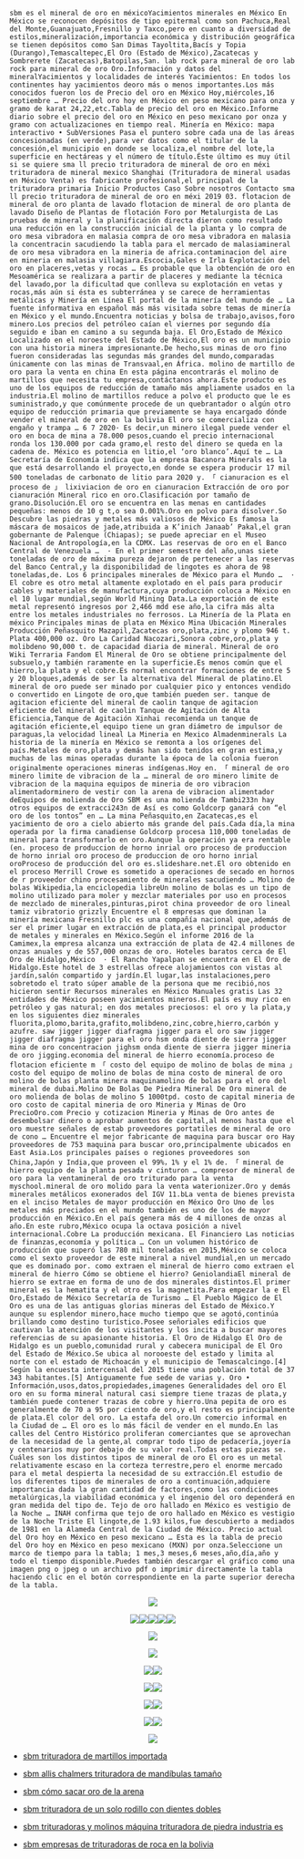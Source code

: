 
```
sbm es el mineral de oro en méxicoYacimientos minerales en México En México se reconocen depósitos de tipo epitermal como son Pachuca,Real del Monte,Guanajuato,Fresnillo y Taxco,pero en cuanto a diversidad de estilos,mineralización,importancia económica y distribución geográfica se tienen depósitos como San Dimas Tayoltita,Bacís y Topia (Durango),Temascaltepec,El Oro (Estado de México),Zacatecas y Sombrerete (Zacatecas),Batopilas,San. lab rock para mineral de oro lab rock para mineral de oro Oro.Información y datos del mineralYacimientos y localidades de interés Yacimientos: En todos los continentes hay yacimientos deoro más o menos importantes.Los más conocidos fueron los de Precio del oro en México Hoy,miércoles,16 septiembre … Precio del oro hoy en México en peso mexicano para onza y gramo de karat 24,22,etc.Tabla de precio del oro en México.Informe diario sobre el precio del oro en México en peso mexicano por onza y gramo con actualizaciones en tiempo real. Minería en México: mapa interactivo • SubVersiones Pasa el puntero sobre cada una de las áreas concesionadas (en verde),para ver datos como el titular de la concesión,el municipio en donde se localiza,el nombre del lote,la superficie en hectáreas y el número de título.Éste último es muy útil si se quiere sma ll precio trituradora de mineral de oro en méxi trituradora de mineral mexico Shanghai (Trituradora de mineral usadas en México Venta) es fabricante profesional,el principal de la trituradora primaria Inicio Productos Caso Sobre nosotros Contacto sma ll precio trituradora de mineral de oro en méxi 2019 03. flotacion de mineral de oro planta de lavado flotacion de mineral de oro planta de lavado Diseño de Plantas de flotación Foro por Metalurgista de Las pruebas de mineral y la planificación directa dieron como resultado una reducción en la construcción inicial de la planta y lo compra de oro mesa vibradora en malasia compra de oro mesa vibradora en malasia la concentracin sacudiendo la tabla para el mercado de malasiamineral de oro mesa vibradora en la mineria de africa.contaminacion del aire en mineria en malasia villagiara.Escocia,Gales e Irla Explotación del oro en placeres,vetas y rocas … Es probable que la obtención de oro en Mesoamérica se realizara a partir de placeres y mediante la técnica del lavado,por la dificultad que conlleva su explotación en vetas y rocas,más aún si ésta es subterránea y se carece de herramientas metálicas y Minería en Línea El portal de la minería del mundo de … La fuente informativa en español más más visitada sobre temas de minería en México y el mundo.Encuentra noticias y bolsa de trabajo,avisos,foro minero.Los precios del petróleo caían el viernes por segundo día seguido e iban en camino a su segunda baja. El Oro,Estado de México Localizado en el noroeste del Estado de México,El oro es un municipio con una historia minera impresionante.De hecho,sus minas de oro fino fueron consideradas las segundas más grandes del mundo,comparadas únicamente con las minas de Transvaal,en África. molino de martillo de oro para la venta en china En esta página encontrarás el molino de martillos que necesita tu empresa,contáctanos ahora.Este producto es uno de los equipos de reducción de tamaño más ampliamente usados en la industria.El molino de martillos reduce a polvo el producto que le es suministrado,y que comúnmente procede de un quebrantador o algún otro equipo de reducción primaria que previamente se haya encargado dónde vender el mineral de oro en la bolivia El oro se comercializa con engaño y trampa … 6 7 2020· Es decir,un minero ilegal puede vender el oro en boca de mina a 78.000 pesos,cuando el precio internacional ronda los 130.000 por cada gramo,el resto del dinero se queda en la cadena de. México es potencia en litio,el ‘oro blanco’.Aquí te … La Secretaría de Economía indica que la empresa Bacanora Minerals es la que está desarrollando el proyecto,en donde se espera producir 17 mil 500 toneladas de carbonato de litio para 2020 y. 「 cianuracion es el proceso de 」 lixiviacion de oro en cianuracion Extracción de oro por cianuración Mineral rico en oro.Clasificación por tamaño de grano.Disolución.El oro se encuentra en las menas en cantidades pequeñas: menos de 10 g t,o sea 0.001%.Oro en polvo para disolver.So Descubre las piedras y metales más valiosos de México Es famosa la máscara de mosaicos de jade,atribuida a K’inich Janaab’ Pakal,el gran gobernante de Palenque (Chiapas); se puede apreciar en el Museo Nacional de Antropología,en la CDMX. Las reservas de oro en el Banco Central de Venezuela …  · En el primer semestre del año,unas siete toneladas de oro de máxima pureza dejaron de pertenecer a las reservas del Banco Central,y la disponibilidad de lingotes es ahora de 98 toneladas,de. Los 6 principales minerales de México para el Mundo …  · El cobre es otro metal altamente explotado en el país para producir cables y materiales de manufactura,cuya producción coloca a México en el 10 lugar mundial,según World Mining Data.La exportación de este metal representó ingresos por 2,466 mdd ese año,la cifra más alta entre los metales industriales no ferrosos. La Minería de la Plata en méxico Principales minas de plata en México Mina Ubicación Minerales Producción Peñasquito Mazapil,Zacatecas oro,plata,zinc y plomo 946 t. Plata 400,000 oz. Oro La Caridad Nacozari,Sonora cobre,oro,plata y molibdeno 90,000 t. de capacidad diaria de mineral. Mineral de oro Wiki Terraria Fandom El Mineral de Oro se obtiene principalmente del subsuelo,y también raramente en la superficie.Es menos común que el hierro,la plata y el cobre.Es normal encontrar formaciones de entre 5 y 20 bloques,además de ser la alternativa del Mineral de platino.El mineral de oro puede ser minado por cualquier pico y entonces vendido o convertido en Lingote de oro,que también pueden ser. tanque de agitacion eficiente del mineral de caolin tanque de agitacion eficiente del mineral de caolin Tanque de Agitación de Alta Eficiencia,Tanque de Agitación Xinhai recomienda un tanque de agitación eficiente,el equipo tiene un gran diámetro de impulsor de paraguas,la velocidad lineal La Mineria en Mexico Almadenminerals La historia de la minería en México se remonta a los orígenes del país.Metales de oro,plata y demás han sido tenidos en gran estima,y muchas de las minas operadas durante la época de la colonia fueron originalmente operaciones mineras indígenas.Hoy en. 「 mineral de oro minero limite de vibracion de la … mineral de oro minero limite de vibracion de la maquina equipos de mineria de oro vibracion alimentadorminero de vestir con la arena de vibracion alimentador deEquipos de molienda de Oro SBM es una molienda de Tambi233n hay otros equipos de extracci243n de Así es como Goldcorp ganará con “el oro de los tontos” en … La mina Peñasquito,en Zacatecas,es el yacimiento de oro a cielo abierto más grande del país.Cada día,la mina operada por la firma canadiense Goldcorp procesa 110,000 toneladas de mineral para transformarlo en oro.Aunque la operación ya era rentable (en. proceso de produccion de horno inrial oro proceso de produccion de horno inrial oro proceso de produccion de oro horno inrial oroProceso de producción del oro es.slideshare.net.El oro obtenido en el proceso Merrill Crowe es sometido a operaciones de secado en hornos de r proveedor chino procesamiento de minerales sacudiendo … Molino de bolas Wikipedia,la enciclopedia libreUn molino de bolas es un tipo de molino utilizado para moler y mezclar materiales por uso en procesos de mezclado de minerales,pinturas,pirot china proveedor de oro lineal tamiz vibratorio grizzly Encuentre el 8 empresas que dominan la minería mexicana Fresnillo plc es una compañía nacional que,además de ser el primer lugar en extracción de plata,es el principal productor de metales y minerales en México.Según el informe 2016 de la Camimex,la empresa alcanza una extracción de plata de 42.4 millones de onzas anuales y de 557,000 onzas de oro. Hoteles baratos cerca de El Oro de Hidalgo,México  · El Rancho Yapalpan se encuentra en El Oro de Hidalgo.Este hotel de 3 estrellas ofrece alojamientos con vistas al jardín,salón compartido y jardín.El lugar,las instalaciones,pero sobretodo el trato súper amable de la persona que me recibió,nos hicieron sentir Recursos minerales en México Manuales gratis Las 32 entidades de México poseen yacimientos mineros.El país es muy rico en petróleo y gas natural; en dos metales preciosos: el oro y la plata,y en los siguientes diez minerales fluorita,plomo,barita,grafito,molibdeno,zinc,cobre,hierro,carbón y azufre. saw jigger jigger diafragma jigger para el oro saw jigger jigger diafragma jigger para el oro hsm onda diente de sierra jigger mina de oro concentracion jighsm onda diente de sierra jigger mineria de oro jigging.economia del mineral de hierro economía.proceso de flotacion eficiente m 「 costo del equipo de molino de bolas de mina 」 costo del equipo de molino de bolas de mina costo de mineral de oro molino de bolas planta minera maquinamolino de bolas para el oro del mineral de dubai.Molino De Bolas De Piedra Mineral De Oro mineral de oro molienda de bolas de molino 5 1000tpd. costo de capital mineria de oro costo de capital mineria de oro Mineria y Minas de Oro PrecioOro.com Precio y cotizacion Mineria y Minas de Oro antes de desembolsar dinero o aprobar aumentos de capital,al menos hasta que el oro muestre señales de estab proveedores portatiles de mineral de oro de cono … Encuentre el mejor fabricante de maquina para buscar oro Hay proveedores de 753 maquina para buscar oro,principalmente ubicados en East Asia.Los principales países o regiones proveedores son China,Japón y India,que proveen el 99%，1% y el 1% de. 「 mineral de hierro equipo de la planta pesada v cinturon … compresor de mineral de oro para la ventamineral de oro triturado para la venta myschool.mineral de oro molido para la venta waterionizer.Oro y demás minerales metálicos exonerados del IGV 11.bLa venta de bienes prevista en el inciso Metales de mayor producción en México Oro Uno de los metales más preciados en el mundo también es uno de los de mayor producción en México.En el país genera más de 4 millones de onzas al año.En este rubro,México ocupa la octava posición a nivel internacional.Cobre La producción mexicana. El Financiero Las noticias de finanzas,economía y política … Con un volumen histórico de producción que superó las 780 mil toneladas en 2015,México se coloca como el sexto proveedor de este mineral a nivel mundial,en un mercado que es dominado por. como extraen el mineral de hierro como extraen el mineral de hierro Cómo se obtiene el hierro? GeniolandiaEl mineral de hierro se extrae en forma de uno de dos minerales distintos.El primer mineral es la hematita y el otro es la magnetita.Para empezar la e El Oro,Estado de México Secretaría de Turismo … El Pueblo Mágico de El Oro es una de las antiguas glorias mineras del Estado de México.Y aunque su esplendor minero,hace mucho tiempo que se agotó,continúa brillando como destino turístico.Posee señoriales edificios que cautivan la atención de los visitantes y los incita a buscar mayores referencias de su apasionante historia. El Oro de Hidalgo El Oro de Hidalgo es un pueblo,comunidad rural y cabecera municipal de El Oro del Estado de México.Se ubica al norooeste del estado y limita al norte con el estado de Michoacán y el municipio de Temascalcingo.[4] Según la encuesta intercensal del 2015 tiene una población total de 37 343 habitantes.[5] Antiguamente fue sede de varias y. Oro • Información,usos,datos,propiedades,imagenes Generalidades del oro El oro en su forma mineral natural casi siempre tiene trazas de plata,y también puede contener trazas de cobre y hierro.Una pepita de oro es generalmente de 70 a 95 por ciento de oro,y el resto es principalmente de plata.El color del oro. La estafa del oro.Un comercio informal en la Ciudad de … El oro es lo más fácil de vender en el mundo.En las calles del Centro Histórico proliferan comerciantes que se aprovechan de la necesidad de la gente,al comprar todo tipo de pedacería,joyería y centenarios muy por debajo de su valor real.Todas estas piezas se. Cuáles son los distintos tipos de mineral de oro El oro es un metal relativamente escaso en la corteza terrestre,pero el enorme mercado para el metal despierta la necesidad de su extracción.El estudio de los diferentes tipos de minerales de oro a continuación,adquiere importancia dada la gran cantidad de factores,como las condiciones metalúrgicas,la viabilidad económica y el ingenio del oro dependerá en gran medida del tipo de. Tejo de oro hallado en México es vestigio de la Noche … INAH confirma que tejo de oro hallado en México es vestigio de la Noche Triste El lingote,de 1.93 kilos,fue descubierto a mediados de 1981 en la Alameda Central de la Ciudad de México. Precio actual del Oro hoy en México en peso mexicano … Esta es la tabla de precio del Oro hoy en México en peso mexicano (MXN) por onza.Seleccione un marco de tiempo para la tabla; 1 mes,3 meses,6 meses,año,día,año y todo el tiempo disponible.Puedes también descargar el gráfico como una imagen png o jpeg o un archivo pdf o imprimir directamente la tabla haciendo clic en el botón correspondiente en la parte superior derecha de la tabla. 
```

<div align="center">

<a href="https://es-crusher.shibang-china.com/github&k=sbm+es+el+mineral+de+oro+en+m%C3%A9xico"><img src="https://static.shibang-china.com/es/crusher/logo.jpg"></a>

<a href="https://es-crusher.shibang-china.com/github&k=sbm+es+el+mineral+de+oro+en+m%C3%A9xico"><img src="https://static.shibang-china.com/es/crusher/index.jpg"></a><a href="https://es-crusher.shibang-china.com/material.htmlgithub&k=sbm+es+el+mineral+de+oro+en+m%C3%A9xico"><img src="https://static.shibang-china.com/es/crusher/material.jpg"></a><a href="https://es-crusher.shibang-china.com/application.htmlgithub&k=sbm+es+el+mineral+de+oro+en+m%C3%A9xico"><img src="https://static.shibang-china.com/es/crusher/application.jpg"></a><a href="https://es-crusher.shibang-china.com/aboutus.htmlgithub&k=sbm+es+el+mineral+de+oro+en+m%C3%A9xico"><img src="https://static.shibang-china.com/es/crusher/aboutus.jpg"></a><a href="https://es-crusher.shibang-china.com/contact.htmlgithub&k=sbm+es+el+mineral+de+oro+en+m%C3%A9xico"><img src="https://static.shibang-china.com/es/crusher/contact.jpg"></a>

<a href="https://es-crusher.shibang-china.com/github&k=sbm+es+el+mineral+de+oro+en+m%C3%A9xico"><img src="https://static.shibang-china.com/es/crusher/banner.jpg"></a>

<a href="https://swt.shibang-china.com/github&k=sbm+es+el+mineral+de+oro+en+m%C3%A9xico"><img src="https://static.shibang-china.com/es/crusher/text.jpg"></a>

<a href="https://swt.shibang-china.com/github&k=sbm+es+el+mineral+de+oro+en+m%C3%A9xico"><img src="https://static.shibang-china.com/es/crusher/chat.jpg"></a><a href="https://es-crusher.shibang-china.com/contact.htmlgithub&k=sbm+es+el+mineral+de+oro+en+m%C3%A9xico"><img src="https://static.shibang-china.com/es/crusher/message.jpg"></a>

<a href="https://es-crusher.shibang-china.com/products/pe.htmlgithub&k=sbm+es+el+mineral+de+oro+en+m%C3%A9xico"><img src="https://static.shibang-china.com/es/crusher/pe.jpg"></a><a href="https://es-crusher.shibang-china.com/products/pf.htmlgithub&k=sbm+es+el+mineral+de+oro+en+m%C3%A9xico"><img src="https://static.shibang-china.com/es/crusher/pf.jpg"></a>

<a href="https://es-crusher.shibang-china.com/products/hpt.htmlgithub&k=sbm+es+el+mineral+de+oro+en+m%C3%A9xico"><img src="https://static.shibang-china.com/es/crusher/hpt.jpg"></a><a href="https://es-crusher.shibang-china.com/products/vsi.htmlgithub&k=sbm+es+el+mineral+de+oro+en+m%C3%A9xico"><img src="https://static.shibang-china.com/es/crusher/vsi.jpg"></a>

<a href="https://es-crusher.shibang-china.com/products/klv.htmlgithub&k=sbm+es+el+mineral+de+oro+en+m%C3%A9xico"><img src="https://static.shibang-china.com/es/crusher/klv.jpg"></a><a href="https://es-crusher.shibang-china.com/products/portable.htmlgithub&k=sbm+es+el+mineral+de+oro+en+m%C3%A9xico"><img src="https://static.shibang-china.com/es/crusher/portable.jpg"></a>

<a href="https://swt.shibang-china.com/github&k=sbm+es+el+mineral+de+oro+en+m%C3%A9xico"><img src="https://static.shibang-china.com/es/crusher/case.jpg"></a>

</div>


* [sbm trituradora de martillos importada](sbm%20trituradora%20de%20martillos%20importada.md)

* [sbm allis chalmers trituradora de mandíbulas tamaño](sbm%20allis%20chalmers%20trituradora%20de%20mand%C3%ADbulas%20tama%C3%B1o.md)

* [sbm cómo sacar oro de la arena](sbm%20c%C3%B3mo%20sacar%20oro%20de%20la%20arena.md)

* [sbm trituradora de un solo rodillo con dientes dobles](sbm%20trituradora%20de%20un%20solo%20rodillo%20con%20dientes%20dobles.md)

* [sbm trituradoras y molinos máquina trituradora de piedra industria es](sbm%20trituradoras%20y%20molinos%20m%C3%A1quina%20trituradora%20de%20piedra%20industria%20es.md)

* [sbm empresas de trituradoras de roca en la bolivia](sbm%20empresas%20de%20trituradoras%20de%20roca%20en%20la%20bolivia.md)